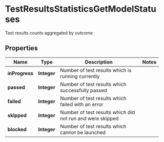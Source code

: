 

# TestResultsStatisticsGetModelStatuses

Test results counts aggregated by outcome

## Properties

| Name | Type | Description | Notes |
|------------ | ------------- | ------------- | -------------|
|**inProgress** | **Integer** | Number of test results which is running currently |  |
|**passed** | **Integer** | Number of test results which successfully passed |  |
|**failed** | **Integer** | Number of test results which failed with an error |  |
|**skipped** | **Integer** | Number of test results which did not run and were skipped |  |
|**blocked** | **Integer** | Number of test results which cannot be launched |  |



